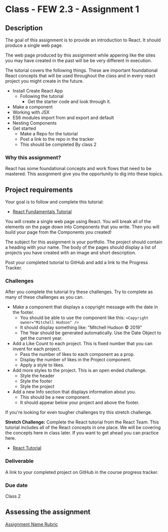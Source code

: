 # Class - FEW 2.3 - Assignment 1

## Description 

The goal of this assignment is to provide an introduction to React. It should produce a single web page. 

The web page produced by this assignment while appering like the sites you may have created in the past will be be very different in execution. 

The tutorial covers the following things. These are important foundational React concepts that will be used throughout the class and in every react project you might create in the future. 

- Install Create React App
  - Following the tutorial 
    - Get the starter code and look through it.
- Make a component 
- Working with JSX 
- ES6 modules import from and export and default
- Nesting Components 
- Get started
  - Make a Repo for the tutorial
  - Post a link to the repo in the tracker
  - This should be completed By class 2

### Why this assignment?

React has some foundational concepts and work flows that need to be mastered. This assignment give you the opportunity to dig into these topics.  

## Project requirements

Your goal is to follow and complete this tutorial: 

- [React Fundamentals Tutorial](https://www.makeschool.com/academy/track/react-fundamentals-vm0)

You will create a single web page using React. You will break all of the elements on the page down into Components that you write. Then you will build your page from the Components you created!

The subject for this assignment is your portfolio. The project should contain a heading with your name. The body of the pages should display a list of projects you have created with an image and short description. 

Post your completed tutorial to GitHub and add a link to the Progress Tracker. 

### Challenges 

After you complete the tutorial try these challenges. Try to complete as many of these challenges as you can.  

- Make a component that displays a copyright message with the date in the footer. 
    - You should be able to use the component like this: `<Copyright owner="Mitchell Hudson" />`
    - It should display something like: "Mitchell Hudson © 2019"
    - The Year should be generated automatically. Use the Date Object to get the current year. 
- Add a Like Count to each project. This is fixed number that you can invent for each project.
    - Pass the number of likes to each component as a prop.
    - Display the number of likes in the Project component. 
    - Apply a style to likes.
- Add more styles to the project. This is an open ended challenge. 
    - Style the header
    - Style the footer
    - Style the project
- Add a new Info section that displays information about you. 
    - This should be a new component.
    - It should appear below your project and above the footer.

If you're looking for even tougher challenges try this stretch challenge. 

**Stretch Challenge:** Complete the React tutorial from the React Team. This tutorial includes all of the React concepts in one place. We will be covering the concepts here in class later. If you want to get ahead you can practice here. 

- [React Tutorial](https://reactjs.org/tutorial/tutorial.html)

### Deliverable

A link to your completed project on GitHub in the course progress tracker.  

### Due date

Class 2

## Assessing the assignment

[Assignment Name Rubric](./Assignment-01-rubric.md)


